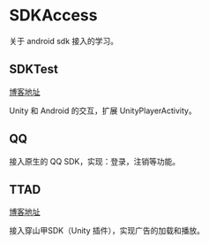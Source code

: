 # SDKAccess
关于 android sdk 接入的学习。

## SDKTest

[博客地址](https://blog.csdn.net/SGamble/article/details/101376652)

Unity 和 Android 的交互，扩展 UnityPlayerActivity。

## QQ

接入原生的 QQ SDK，实现：登录，注销等功能。

## TTAD

[博客地址](https://blog.csdn.net/SGamble/article/details/101437656)

接入穿山甲SDK（Unity 插件），实现广告的加载和播放。 

